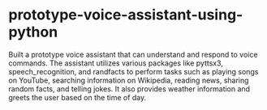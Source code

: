 # prototype-voice-assistant-using-python
Built a prototype voice assistant that can understand and respond to voice commands. The assistant utilizes various packages like pyttsx3, speech_recognition, and randfacts to perform tasks such as playing songs on YouTube, searching information on Wikipedia, reading news, sharing random facts, and telling jokes. It also provides weather information and greets the user based on the time of day.

